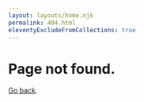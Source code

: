 ```yaml
---
layout: layouts/home.njk
permalink: 404.html
eleventyExcludeFromCollections: true
---
```


<div class="text">

# Page not found.

[Go back](/).

</div>


<!--

Read more: https://www.11ty.dev/docs/quicktips/not-found/

This will work for both GitHub pages and Netlify:

* https://help.github.com/articles/creating-a-custom-404-page-for-your-github-pages-site/
* https://www.netlify.com/docs/redirects/#custom-404

-->
